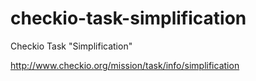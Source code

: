 checkio-task-simplification
===========================

Checkio Task "Simplification"

http://www.checkio.org/mission/task/info/simplification